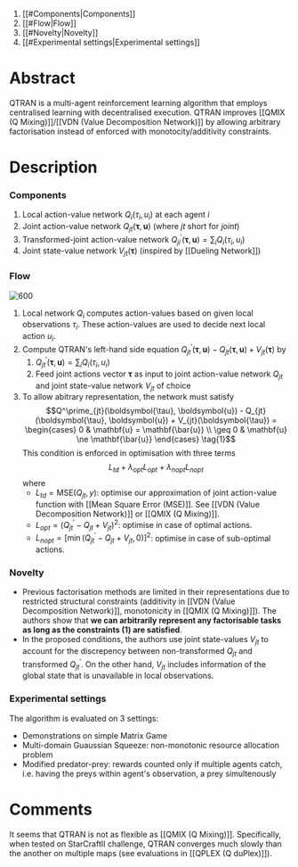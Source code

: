 1. [[#Components|Components]]
1. [[#Flow|Flow]]
1. [[#Novelty|Novelty]]
1. [[#Experimental settings|Experimental settings]]


# Abstract
QTRAN is a multi-agent reinforcement learning algorithm that employs centralised learning with decentralised execution. QTRAN improves [[QMIX (Q Mixing)]]/[[VDN (Value Decomposition Network)]] by allowing arbitrary factorisation instead of enforced with monotocity/additivity constraints.

# Description
### Components
1.  Local action-value network $Q_i(\tau_i, u_i)$ at each agent $i$
2. Joint action-value network $Q_{jt}(\boldsymbol{\tau}, \boldsymbol{u})$ (where $jt$ short for *joint*)
3. Transformed-joint action-value network $Q_{ji}^\prime(\boldsymbol{\tau}, \boldsymbol{u}) = \sum_i Q_i(\tau_i, u_i)$
4. Joint state-value network $V_{jt}(\boldsymbol{\tau})$ (inspired by [[Dueling Network]])

### Flow

![600](QTRAN.PNG)
1. Local network $Q_i$ computes action-values based on given local observations $\tau_i$. These action-values are used to decide next local action $u_i$.
2. Compute QTRAN's left-hand side equation $Q_{jt}^\prime(\boldsymbol{\tau}, \boldsymbol{u}) - Q_{jt}(\boldsymbol{\tau}, \mathbf{u}) + V_{jt}(\boldsymbol{\tau})$ by
	1. $Q^\prime_{jt}(\boldsymbol{\tau}, \boldsymbol{u}) = \sum_i Q_i(\tau_i, u_i)$
	2. Feed joint actions vector $\boldsymbol{\tau}$ as input to joint action-value network $Q_{jt}$ and joint state-value network $V_{jt}$ of choice
3. To allow abitrary representation, the network must satisfy
$$Q^\prime_{jt}(\boldsymbol{\tau}, \boldsymbol{u}) - Q_{jt}(\boldsymbol{\tau}, \boldsymbol{u}) + V_{jt}(\boldsymbol{\tau}) = 
\begin{cases}
0 & \mathbf{u} = \mathbf{\bar{u}} \\
\geq 0 & \mathbf{u} \ne \mathbf{\bar{u}} 
\end{cases} \tag{1}$$
This condition is enforced in optimisation with three terms
$$L_{td} + \lambda_{opt} L_{opt} + \lambda_{nopt} L_{nopt}$$
	where
	- $L_{td} = \text{MSE}(Q_{jt}, y)$: optimise our approximation of joint action-value function with [[Mean Square Error (MSE)]]. See [[VDN (Value Decomposition Network)]] or [[QMIX (Q Mixing)]].
	- $L_{opt} = (Q_{jt}^\prime - Q_{jt} + V_{jt})^2$: optimise in case of optimal actions.
	- $L_{nopt} = [\min(Q^\prime_{jt} - Q_{jt} + V_{jt}, 0)]^2$: optimise in case of sub-optimal actions.

### Novelty

- Previous factorisation methods are limited in their representations due to restricted structural constraints (additivity in [[VDN (Value Decomposition Network)]], monotonicity in [[QMIX (Q Mixing)]]). The authors show that **we can arbitrarily represent any factorisable tasks as long as the constraints (1) are satisfied**.
- In the proposed conditions, the authors use joint state-values $V_{jt}$ to account for the discrepency between non-transformed $Q_{jt}$ and transformed $Q^\prime_{jt}$. On the other hand, $V_{jt}$ includes information of the global state that is unavailable in local observations.

### Experimental settings
The algorithm is evaluated on 3 settings:
- Demonstrations on simple Matrix Game
- Multi-domain Guaussian Squeeze: non-monotonic resource allocation problem
- Modified predator-prey: rewards counted only if multiple agents catch, i.e. having the preys within agent's observation, a prey simultenously

# Comments
It seems that QTRAN is not as flexible as [[QMIX (Q Mixing)]]. Specifically, when tested on StarCraftII challenge, QTRAN converges much slowly than the another on multiple maps (see evaluations in [[QPLEX (Q duPlex)]]).